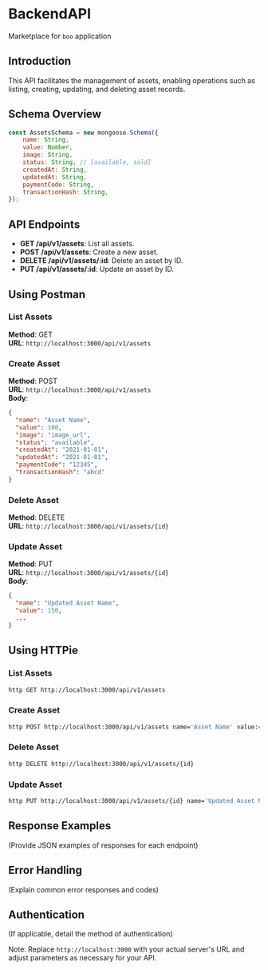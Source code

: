 

# BackendAPI
Marketplace for `boo` application 

## Introduction
This API facilitates the management of assets, enabling operations such as listing, creating, updating, and deleting asset records.

## Schema Overview
```javascript
const AssetsSchema = new mongoose.Schema({
    name: String,
    value: Number,
    image: String,
    status: String, // [available, sold]
    createdAt: String,
    updatedAt: String,
    paymentCode: String,
    transactionHash: String,
});
```

## API Endpoints
- **GET /api/v1/assets**: List all assets.
- **POST /api/v1/assets**: Create a new asset.
- **DELETE /api/v1/assets/:id**: Delete an asset by ID.
- **PUT /api/v1/assets/:id**: Update an asset by ID.

## Using Postman
### List Assets
**Method**: GET  
**URL**: `http://localhost:3000/api/v1/assets`

### Create Asset
**Method**: POST  
**URL**: `http://localhost:3000/api/v1/assets`  
**Body**:
```json
{
  "name": "Asset Name",
  "value": 100,
  "image": "image_url",
  "status": "available",
  "createdAt": "2021-01-01",
  "updatedAt": "2021-01-01",
  "paymentCode": "12345",
  "transactionHash": "abcd"
}
```

### Delete Asset
**Method**: DELETE  
**URL**: `http://localhost:3000/api/v1/assets/{id}`

### Update Asset
**Method**: PUT  
**URL**: `http://localhost:3000/api/v1/assets/{id}`  
**Body**:
```json
{
  "name": "Updated Asset Name",
  "value": 150,
  ...
}
```

## Using HTTPie
### List Assets
```bash
http GET http://localhost:3000/api/v1/assets
```

### Create Asset
```bash
http POST http://localhost:3000/api/v1/assets name='Asset Name' value:=100 ...
```

### Delete Asset
```bash
http DELETE http://localhost:3000/api/v1/assets/{id}
```

### Update Asset
```bash
http PUT http://localhost:3000/api/v1/assets/{id} name='Updated Asset Name' ...
```

## Response Examples
(Provide JSON examples of responses for each endpoint)

## Error Handling
(Explain common error responses and codes)

## Authentication
(If applicable, detail the method of authentication)

Note: Replace `http://localhost:3000` with your actual server's URL and adjust parameters as necessary for your API.
